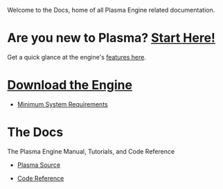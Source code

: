 Welcome to the Docs, home of all Plasma Engine related documentation. 

 # Are you new to Plasma? [Start Here!](https://github.com/PlasmaEngine/PlasmaDocs/blob/master/getting_started.markdown)
Get a quick glance at the engine's [ features here](https://github.com/PlasmaEngine/PlasmaDocs/blob/master/getting_started/features.markdown). 

 #  [Download the Engine](https://plasmagameengine.com/ )
 - [ Minimum System Requirements](https://github.com/PlasmaEngine/PlasmaDocs/blob/master/getting_started/min_specs.markdown)

 #  The Docs
The Plasma Engine Manual, Tutorials, and Code Reference
  - [Plasma Source](https://github.com/PlasmaEngine/PlasmaDocs/blob/master/plasma_source_documentation.markdown)
 <!-- - [Plasma Editor Documentation](https://github.com/PlasmaEngine/PlasmaDocs/blob/master/plasma_editor_documentation.markdown)
  - [Plasma Manual](https://github.com/zPlasmaEngine/PlasmaDocs/blob/master/plasma_editor_documentation/plasmamanual.markdown)
   - [Lightning In Plasma](https://github.com/PlasmaEngine/PlasmaDocs/blob/master/plasma_editor_documentation/plasmamanual/lightning_in_plasma.markdown)
  - [Tutorials](https://github.com/PlasmaEngine/PlasmaDocs/blob/master/plasma_editor_documentation/tutorials.markdown)
   - [Tutorial Sequences](https://github.com/PlasmaEngine/PlasmaDocs/blob/master/plasma_editor_documentation/tutorials/tutorial_sequences.markdown) -->
 - [Code Reference](https://github.com/PlasmaEngine/PlasmaDocs/blob/master/code_reference.markdown)
